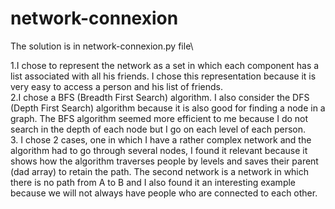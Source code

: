 # network-connexion
The solution is in network-connexion.py file\

1.I chose to represent the network as a set in which each component has a list associated with all his friends. I chose this representation because it is very easy to access a person and his list of friends.\
2.I chose a BFS (Breadth First Search) algorithm. I also consider the DFS (Depth First Search) algorithm because it is also good for finding a node in a graph. The BFS algorithm seemed more efficient to me because I do not search in the depth of each node but I go on each level of each person.\
3. I chose 2 cases, one in which I have a rather complex network and the algorithm had to go through several nodes, I found it relevant because it shows how the algorithm traverses people by levels and saves their parent (dad array) to retain the path. The second network is a network in which there is no path from A to B and I also found it an interesting example because we will not always have people who are connected to each other.
